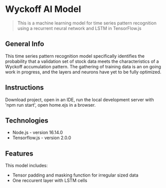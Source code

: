 # Wyckoff AI Model

> This is a machine learning model for time series pattern recognition using a recurrent neural network and LSTM in TensorFlow.js

## General Info
This time series pattern recognition model specifically identifies the probability that a validation set of stock data meets the characteristics of a Wyckoff accumulation pattern. The gathering of training data is an on going work in progress, and the layers and neurons have yet to be fully optimized.

## Instructions
Download project, open in an IDE, run the local development server with 'npm run start', open home.ejs in a browser.

## Technologies
* Node.js - version 16.14.0
* Tensorflow.js - version 2.0.0

## Features
This model includes:
* Tensor padding and masking function for irregular sized data
* One reccurent layer with LSTM cells 

